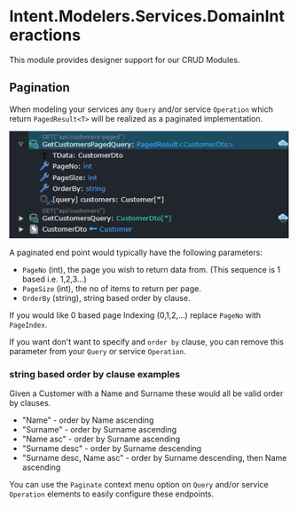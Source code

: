 ﻿# Intent.Modelers.Services.DomainInteractions

This module provides designer support for our CRUD Modules.

## Pagination

When modeling your services any `Query` and/or service `Operation` which return `PagedResult<T>` will be realized as a paginated implementation.

![Sample Query](./docs/images/sample-query.png)

A paginated end point would typically have the following parameters:

- `PageNo` (int), the page you wish to return data from. (This sequence is 1 based i.e. 1,2,3...)
- `PageSize` (int), the no of items to return per page.
- `OrderBy` (string), string based order by clause.

If you would like 0 based page Indexing (0,1,2,...) replace `PageNo` with `PageIndex`.

If you want don't want to specify and `order by` clause, you can remove this parameter from your `Query` or service `Operation`.

### string based order by clause examples

Given a Customer with a Name and Surname these would all be valid order by clauses.

- "Name" - order by Name ascending
- "Surname" - order by Surname ascending
- "Name asc" - order by Surname ascending
- "Surname desc" - order by Surname descending
- "Surname desc, Name asc" - order by Surname descending, then Name ascending

You can use the `Paginate` context menu option on `Query` and/or service `Operation` elements to easily configure these endpoints.
